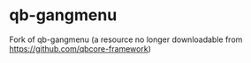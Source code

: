 # qb-gangmenu
 Fork of qb-gangmenu (a resource no longer downloadable from https://github.com/qbcore-framework)
